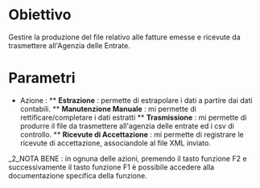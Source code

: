 
# Obiettivo

Gestire la produzione del file relativo alle fatture emesse e ricevute da trasmettere all'Agenzia delle Entrate.

# Parametri
 * Azione : 
 ** **Estrazione** :  permette di estrapolare i dati a partire dai dati contabili.
 ** **Manutenzione Manuale** :  mi permette di rettificare/completare i dati estratti
 ** **Trasmissione** :  mi permette di produrre il file da trasmettere all'agenzia delle entrate ed i csv di controllo.
 ** **Ricevute di Accettazione** :  mi permette di registrare le ricevute di accettazione, associandole al file XML inviato.

_2_NOTA BENE :  in ognuna delle azioni, premendo il tasto funzione F2 e successivamente il tasto funzione F1 è possibile accedere alla documentazione specifica della funzione.

